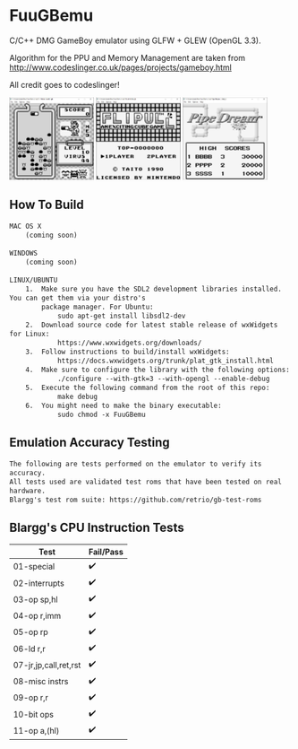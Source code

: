 # FuuGBemu

C/C++ DMG GameBoy emulator using GLFW + GLEW (OpenGL 3.3).

Algorithm for the PPU and Memory Management are taken from http://www.codeslinger.co.uk/pages/projects/gameboy.html

All credit goes to codeslinger!

<img src="images/DrMario.JPG" width=30% height=30%> <img src="images/Flipull.JPG" width=30% height=30%> <img src="images/PipeDream.JPG" width=30% height=30%>

## How To Build
    MAC OS X
        (coming soon)
    
    WINDOWS
        (coming soon)

    LINUX/UBUNTU
        1.  Make sure you have the SDL2 development libraries installed. You can get them via your distro's
            package manager. For Ubuntu:
                sudo apt-get install libsdl2-dev
        2.  Download source code for latest stable release of wxWidgets for Linux: 
                https://www.wxwidgets.org/downloads/
        3.  Follow instructions to build/install wxWidgets: 
                https://docs.wxwidgets.org/trunk/plat_gtk_install.html
        4.  Make sure to configure the library with the following options:
                ./configure --with-gtk=3 --with-opengl --enable-debug
        5.  Execute the following command from the root of this repo:
                make debug
        6.  You might need to make the binary executable:
                sudo chmod -x FuuGBemu

## Emulation Accuracy Testing

	The following are tests performed on the emulator to verify its accuracy.
	All tests used are validated test roms that have been tested on real hardware.
	Blargg's test rom suite: https://github.com/retrio/gb-test-roms

## Blargg's CPU Instruction Tests
| Test 		| Fail/Pass |
|------			|-------|
|01-special		| :heavy_check_mark:	|
|02-interrupts		| :heavy_check_mark:	|
|03-op sp,hl		| :heavy_check_mark:	|
|04-op r,imm		| :heavy_check_mark:	|
|05-op rp		| :heavy_check_mark:	|
|06-ld r,r		| :heavy_check_mark:	|
|07-jr,jp,call,ret,rst	| :heavy_check_mark:	|
|08-misc instrs		| :heavy_check_mark: |
|09-op r,r		| :heavy_check_mark:	|
|10-bit ops		| :heavy_check_mark:	|
|11-op a,(hl)		| :heavy_check_mark:	|
